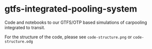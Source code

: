 # gtfs-integrated-pooling-system
Code and notebooks to our GTFS/OTP based simulations of carpooling integrated to transit.

For the structure of the code, please see `code-structure.png` or `code-structure.odg`
